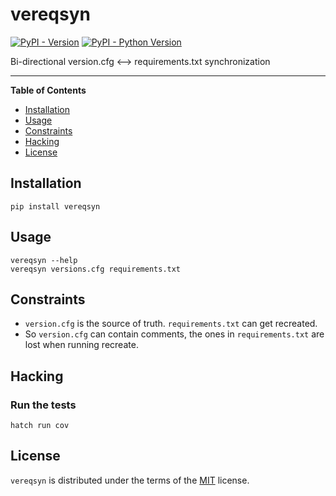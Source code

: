 # vereqsyn

[![PyPI - Version](https://img.shields.io/pypi/v/vereqsyn.svg)](https://pypi.org/project/vereqsyn)
[![PyPI - Python Version](https://img.shields.io/pypi/pyversions/vereqsyn.svg)](https://pypi.org/project/vereqsyn)

Bi-directional version.cfg <–> requirements.txt synchronization

-----

**Table of Contents**

- [Installation](#installation)
- [Usage](#usage)
- [Constraints](#constraints)
- [Hacking](#hacking)
- [License](#license)

## Installation

```console
pip install vereqsyn
```

## Usage

```console
vereqsyn --help
vereqsyn versions.cfg requirements.txt
```

## Constraints

* `version.cfg` is the source of truth. `requirements.txt` can get recreated.
* So `version.cfg` can contain comments, the ones in `requirements.txt` are
  lost when running recreate.

## Hacking

### Run the tests

```console
hatch run cov
```

## License

`vereqsyn` is distributed under the terms of the [MIT](https://spdx.org/licenses/MIT.html) license.
